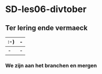 # SD-les06-divtober
## Ter lering ende vermaeck
| :-)  | - |
| - | - |
| - | - |
### We zijn aan het branchen en mergen